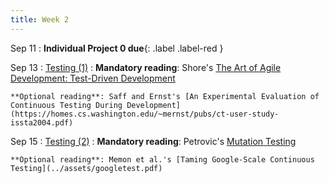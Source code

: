```yaml
---
title: Week 2
---
```


Sep 11
 : **Individual Project 0 due**{: .label .label-red } 

Sep 13
: [Testing (1)](../assets/lecture-09-testing1.pdf)
  : **Mandatory reading**: Shore's [The Art of Agile Development: Test-Driven Development](http://www.jamesshore.com/v2/books/aoad1/test_driven_development)

    **Optional reading**: Saff and Ernst's [An Experimental Evaluation of Continuous Testing During Development](https://homes.cs.washington.edu/~mernst/pubs/ct-user-study-issta2004.pdf)

Sep 15
: [Testing (2)](../assets/lecture-10-testing2.pdf)
  : **Mandatory reading**: Petrovic's [Mutation Testing](https://testing.googleblog.com/2021/04/mutation-testing.html)

    **Optional reading**: Memon et al.'s [Taming Google-Scale Continuous Testing](../assets/googletest.pdf)
